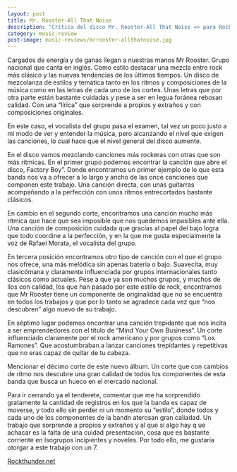 ```yaml
---
layout: post
title: Mr. Rooster-All That Noise
description: "Crítica del disco Mr. Rooster-All That Noise => para Rockthunder.net"
category: music-review
post-image: music-reviews/mrrooster-allthatnoise.jpg
---
```


Cargados de energía y de ganas llegan a nuestras manos Mr Rooster. Grupo nacional que canta en inglés. Como estilo destacar una mezcla entre rock más clásico y las nuevas tendencias de los últimos tiempos. Un disco de mezcolanza de estilos y temática tanto en los ritmos y composiciones de la música como en las letras de cada uno de los cortes. Unas letras que por otra parte están bastante cuidadas y pese a ser en legua foránea rebosan calidad. Con una “lírica” que sorprende a propios y extraños y con composiciones originales.

En este caso, el vocalista del grupo pasa el examen, tal vez un poco justo a mi modo de ver y entender la música, pero alcanzando el nivel que exigen las canciones, lo cual hace que el nivel general del disco aumente.

En el disco vamos mezclando canciones más rockeras con otras que son más rítmicas. En el primer grupo podemos encontrar la canción que abre el disco, Factory Boy”. Donde encontramos un primer ejemplo de lo que esta banda nos va a ofrecer a lo largo y ancho de las once canciones que componen este trabajo. Una canción directa, con unas guitarras acompañando a la perfección con unos ritmos entrecortados bastante clásicos.

En cambio en el segundo corte, encontramos una canción mucho más rítmica que hace que sea imposible que nos quedemos impasibles ante ella. Una canción de composición cuidada que gracias al papel del bajo logra que todo coordine a la perfección, y en la que me gusta especialmente la voz de Rafael Morata, el vocalista del grupo.

En tercera posición encontramos otro tipo de canción con el que el grupo nos ofrece, una más melódica sin apenas bateria o bajo. Suavecita, muy clasicómana y claramente influenciada por grupos internacionales tanto clásicos como actuales. Pese a que ya son muchos grupos, y muchos de llos con calidad, los que han pasado por este estilo de rock, encontramos que Mr Rooster tiene un componente de originalidad que no se encuentra en todos los trabajos y que por lo tanto se agradece cada vez que “nos descubren” algo nuevo de su trabajo.

En séptimo lugar podemos encontrar una canción trepidante que nos incita a ser emprendedores con el título de “Mind Your Own Business”. Un corte influenciado claramente por el rock americano y por grupos como “Los Ramones”. Que acostumbraban a lanzar canciones trepidantes y repetitivas que no eras capaz de quitar de tu cabeza.

Mencionar el décimo corte de este nuevo álbum. Un corte que con cambios de ritmo nos descubre una gran calidad de todos los componentes de esta banda que busca un hueco en el mercado nacional.

Para ir cerrando ya el tenderete, comentar que me ha sorprendido gratamente la cantidad de registros en los que la banda es capaz de moverse, y todo ello sin perder ni un momento su “estilo”, donde todos y cada uno de los componentes de la bandn aterosan gran caliadad. Un trabajo que sorprende a propios y extraños y al que si algo hay q ue achacar es la falta de una cuidad presentación, cosa que es bastante corriente en lsogrupos incipientes y noveles. Por todo ello, me gustaría otorgar a este trabajo con un 7.

[Rockthunder.net](http://www.rockthunder.net/critica/1770/mr.-rooster-all-that-noise)
